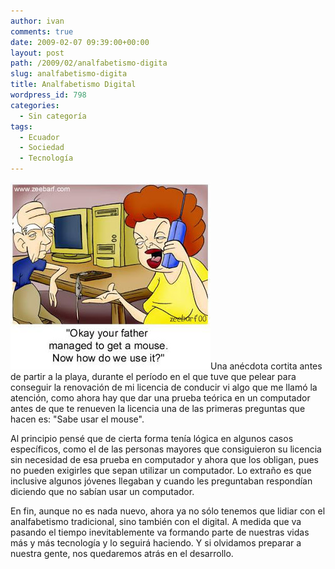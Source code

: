 ```yaml
---
author: ivan
comments: true
date: 2009-02-07 09:39:00+00:00
layout: post
path: /2009/02/analfabetismo-digita
slug: analfabetismo-digita
title: Analfabetismo Digital
wordpress_id: 798
categories:
  - Sin categoría
tags:
  - Ecuador
  - Sociedad
  - Tecnología
---
```


[![](./mouse-vi.jpg)](http://1.bp.blogspot.com/_T2UWuNJg3dQ/SY0UGRcAU9I/AAAAAAAABVQ/EotL8db21Bo/s1600-h/mouse-vi.jpg)Una anécdota cortita antes de partir a la playa, durante el período en el que tuve que pelear para conseguir la renovación de mi licencia de conducir vi algo que me llamó la atención, como ahora hay que dar una prueba teórica en un computador antes de que te renueven la licencia una de las primeras preguntas que hacen es: "Sabe usar el mouse".

Al principio pensé que de cierta forma tenía lógica en algunos casos específicos, como el de las personas mayores que consiguieron su licencia sin necesidad de esa prueba en computador y ahora que los obligan, pues no pueden exigirles que sepan utilizar un computador. Lo extraño es que inclusive algunos jóvenes llegaban y cuando les preguntaban respondían diciendo que no sabían usar un computador.

En fin, aunque no es nada nuevo, ahora ya no sólo tenemos que lidiar con el analfabetismo tradicional, sino también con el digital. A medida que va pasando el tiempo inevitablemente va formando parte de nuestras vidas más y más tecnología y lo seguirá haciendo. Y si olvidamos preparar a nuestra gente, nos quedaremos atrás en el desarrollo.
